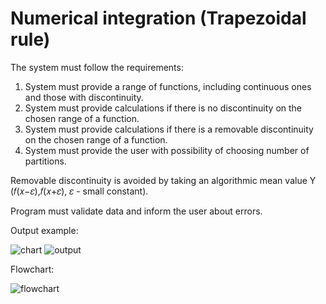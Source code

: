 # Numerical integration (Trapezoidal rule)

The system must follow the requirements:
1. System must provide a range of functions, including continuous ones and those with discontinuity.
2. System must provide calculations if there is no discontinuity on the chosen range of a function.
3. System must provide calculations if there is a removable discontinuity on the chosen range of a function.
4. System must provide the user with possibility of choosing number of partitions.

Removable discontinuity is avoided by taking an algorithmic mean value Y (𝑓(𝑥−𝜀),𝑓(𝑥+𝜀), 𝜀 - small constant).

Program must validate data and inform the user about errors.

Output example:

![chart](https://user-images.githubusercontent.com/42679553/171577507-cda4621b-7514-4449-964e-4a5cc3455ece.png)
![output](https://user-images.githubusercontent.com/42679553/171577549-5277a3c5-2aca-44ad-990d-a8bc235a1902.png)



Flowchart:

![flowchart](https://user-images.githubusercontent.com/42679553/171577385-fbf15cf6-fcc9-40cf-8073-e9531e42ae2d.png)
